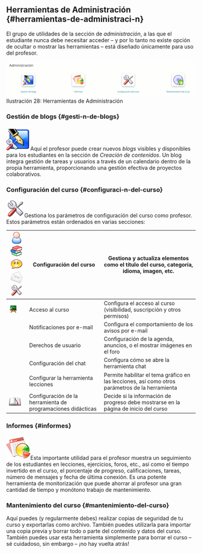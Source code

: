 ## Herramientas de Administración {#herramientas-de-administraci-n}

El grupo de utilidades de la sección de _administración_, a las que el estudiante nunca debe necesitar acceder – y por lo tanto no existe opción de ocultar o mostrar las herramientas – está diseñado únicamente para uso del profesor.

![](../assets/images31.png)Ilustración 28: Herramientas de Administración

### Gestión de blogs {#gesti-n-de-blogs}

![](../assets/graphics107.png)Aquí el profesor puede crear nuevos _blogs_ visibles y disponibles para los estudiantes en la sección de _Creación de contenidos_. Un blog integra gestión de tareas y usuarios a través de un calendario dentro de la propia herramienta, proporcionando una gestión efectiva de proyectos colaborativos.

### Configuración del curso {#configuraci-n-del-curso}

![](../assets/graphics108.png)Gestiona los parámetros de configuración del curso como profesor. Estos parámetros están ordenados en varias secciones:

| ![](../assets/images282.png)![](../assets/images284.png)![](../assets/images283.png)![](../assets/images281.png)![](../assets/graphics109.png) | Configuración del curso | Gestiona y actualiza elementos como el título del curso, categoría, idioma, imagen, etc. |
| --- | --- | --- |
| ![](../assets/graphics110.png) | Acceso al curso | Configura el acceso al curso (visibilidad, suscripción y otros permisos) |
|  | Notificaciones por e-mail | Configura el comportamiento de los avisos por e-mail |
|  | Derechos de usuario | Configuración de la agenda, anuncios, o el mostrar imágenes en el foro |
|  | Configuración del chat | Configura cómo se abre la herramienta chat |
|  | Configurar la herramienta lecciones | Permite habilitar el tema gráfico en las lecciones, así como otros parámetros de la herramienta |
| ![](../assets/images285.png) | Configuración de la herramienta de programaciones didácticas | Decide si la información de progreso debe mostrarse en la página de inicio del curso |

### Informes {#informes}

![](../assets/graphics113.png)Esta importante utilidad para el profesor muestra un seguimiento de los estudiantes en lecciones, ejercicios, foros, etc., así como el tiempo invertido en el curso, el porcentaje de progreso, calificaciones, tareas, número de mensajes y fecha de última conexión. Es una potente herramienta de monitorización que puede ahorrar al profesor una gran cantidad de tiempo y monótono trabajo de mantenimiento.

### Mantenimiento del curso {#mantenimiento-del-curso}

Aquí puedes (y regularmente debes) realizar copias de seguridad de tu curso y exportarlas como archivo. También puedes utilizarla para importar una copia previa y borrar todo o parte del contenido y datos del curso. También puedes usar esta herramienta simplemente para borrar el curso – sé cuidadoso, sin embargo – ¡no hay vuelta atrás!